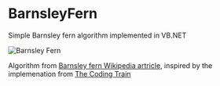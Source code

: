 # BarnsleyFern
Simple Barnsley fern algorithm implemented in VB.NET

![Barnsley Fern](https://xfx.net/stackoverflow/BarnsleyFern/BarnsleyFern.png)

Algorithm from [Barnsley fern Wikipedia artricle](https://en.wikipedia.org/wiki/Barnsley_fern), inspired by the implemenation from [The Coding Train](https://www.youtube.com/watch?v=_9ZerP7pGvc&t=4190s)
